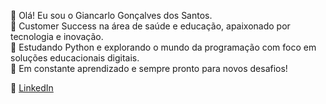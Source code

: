 👋 Olá! Eu sou o Giancarlo Gonçalves dos Santos.  
🎯 Customer Success na área de saúde e educação, apaixonado por tecnologia e inovação.  
🧠 Estudando Python e explorando o mundo da programação com foco em soluções educacionais digitais.  
🚀 Em constante aprendizado e sempre pronto para novos desafios!

🔗 [LinkedIn](https://www.linkedin.com/in/giancarlo-gonçalves-dos-santos-82090222)  
